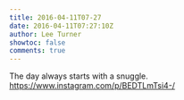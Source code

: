 ```yaml
---
title: 2016-04-11T07-27
date: 2016-04-11T07:27:10Z
author: Lee Turner
showtoc: false
comments: true
---
```


The day always starts with a snuggle. https://www.instagram.com/p/BEDTLmTsi4-/

